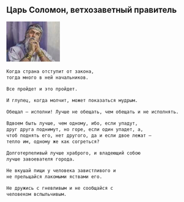 <!--2017-02-12 15:12:03-->
## Царь Соломон, ветхозаветный правитель
<img src="./solomon.jpg">

    Когда страна отступит от закона, 
    тогда много в ней начальников.

>  

    Все пройдет и это пройдет.

>  

    И глупец, когда молчит, может показаться мудрым.

>  

    Обещал — исполни! Лучше не обещать, чем обещать и не исполнять.

>  

    Вдвоем быть лучше, чем одному, ибо, если упадут, 
    друг друга поднимут, но горе, если один упадет, а, 
    чтоб поднять его, нет другого, да и если двое лежат — 
    тепло им, одному же как согреться?

>  

    Долготерпеливый лучше храброго, и владеющий собою
    лучше завоевателя города.

>  

    Не вкушай пищи у человека завистливого и 
    не прельщайся лакомыми яствами его.

>  

    Не дружись с гневливым и не сообщайся с 
    человеком вспыльчивым.